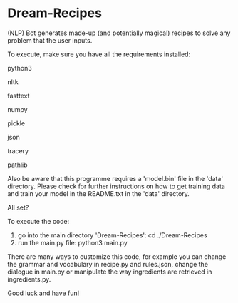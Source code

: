 # Dream-Recipes
(NLP) Bot generates made-up (and potentially magical) recipes to solve any problem that the user inputs.


To execute, make sure you have all the requirements installed:

python3

nltk

fasttext

numpy

pickle

json

tracery

pathlib


Also be aware that this programme requires a 'model.bin' file in the 'data' directory. Please check for further instructions on how to get training data and train your model in the README.txt in the 'data' directory.

All set?

To execute the code:
1) go into the main directory 'Dream-Recipes': cd ./Dream-Recipes
2) run the main.py file: python3 main.py


There are many ways to customize this code, for example you can change the grammar and vocabulary in recipe.py and rules.json, change the dialogue in main.py or manipulate the way ingredients are retrieved in ingredients.py. 

Good luck and have fun!
